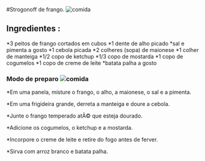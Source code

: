 ﻿#Strogonoff de frango. ![comida](https://cdn.icon-icons.com/icons2/1368/PNG/512/-meal\_89750.png)
## Ingredientes :
\*3 peitos de frango cortados em cubos
\*1 dente de alho picado
\*sal e pimenta a gosto
\*1 cebola picada
\*2 colheres (sopa) de maionese
\*1 colher de manteiga
\*1/2 copo de ketchup
\*1/3 copo de mostarda
\*1 copo de cogumelos
\*1 copo de creme de leite
\*batata palha a gosto
### Modo de preparo ![comida](https://img2.gratispng.com/20180329/eyw/kisspng-computer-icons-test-event-5abc9363ebf7a7.2198261715223079399665.jpg)
\*Em uma panela, misture o frango, o alho, a maionese, o sal e a pimenta.

\*Em uma frigideira grande, derreta a manteiga e doure a cebola.

\*Junte o frango temperado atÃ© que esteja dourado.

\*Adicione os cogumelos, o ketchup e a mostarda.

\*Incorpore o creme de leite e retire do fogo antes de ferver.

\*Sirva com arroz branco e batata palha.
